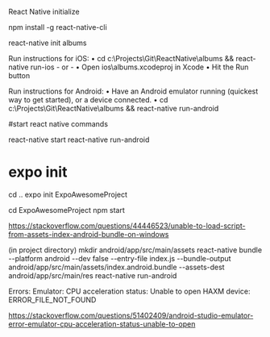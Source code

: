 React Native initialize

npm install -g react-native-cli

react-native init albums

  Run instructions for iOS:
    • cd c:\Projects\Git\ReactNative\albums && react-native run-ios
    - or -
    • Open ios\albums.xcodeproj in Xcode
    • Hit the Run button

  Run instructions for Android:
    • Have an Android emulator running (quickest way to get started), or a device connected.
    • cd c:\Projects\Git\ReactNative\albums && react-native run-android

#start react native commands 

react-native start
react-native run-android

# expo init
cd ..
expo init ExpoAwesomeProject

cd ExpoAwesomeProject
npm start


https://stackoverflow.com/questions/44446523/unable-to-load-script-from-assets-index-android-bundle-on-windows

(in project directory) mkdir android/app/src/main/assets
react-native bundle --platform android --dev false --entry-file index.js --bundle-output android/app/src/main/assets/index.android.bundle --assets-dest android/app/src/main/res
react-native run-android


Errors:
Emulator: CPU acceleration status: Unable to open HAXM device: ERROR_FILE_NOT_FOUND

https://stackoverflow.com/questions/51402409/android-studio-emulator-error-emulator-cpu-acceleration-status-unable-to-open


